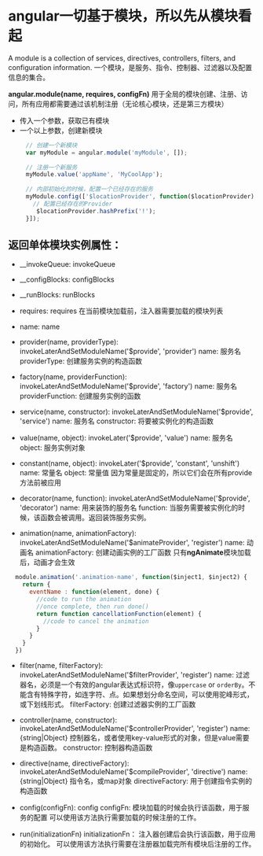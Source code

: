 
# angular一切基于模块，所以先从模块看起
A module is a collection of services, directives, controllers, filters, and configuration information.
一个模块，是服务、指令、控制器、过滤器以及配置信息的集合。

**angular.module(name, requires, configFn)**
用于全局的模块创建、注册、访问，所有应用都需要通过该机制注册（无论核心模块，还是第三方模块）

* 传入一个参数，获取已有模块
* 一个以上参数，创建新模块

```js
     // 创建一个新模块
     var myModule = angular.module('myModule', []);
    
     // 注册一个新服务
     myModule.value('appName', 'MyCoolApp');
    
     // 内部初始化的时候，配置一个已经存在的服务
     myModule.config(['$locationProvider', function($locationProvider) {
       // 配置已经存在的Provider
        $locationProvider.hashPrefix('!');
     }]);
```

## 返回单体模块实例属性：
* __invokeQueue: invokeQueue
* __configBlocks: configBlocks
* __runBlocks: runBlocks
* requires: requires
在当前模块加载前，注入器需要加载的模块列表

* name: name
* provider(name, providerType): invokeLaterAndSetModuleName('$provide', 'provider')
name: 服务名
providerType: 创建服务实例的构造函数

* factory(name, providerFunction): invokeLaterAndSetModuleName('$provide', 'factory')
name: 服务名
providerFunction: 创建服务实例的函数

* service(name, constructor): invokeLaterAndSetModuleName('$provide', 'service')
name: 服务名
constructor: 将要被实例化的构造函数

* value(name, object): invokeLater('$provide', 'value')
name: 服务名
object: 服务实例对象

* constant(name, object): invokeLater('$provide', 'constant', 'unshift')
name: 常量名
object: 常量值
因为常量是固定的，所以它们会在所有provide方法前被应用

* decorator(name, function): invokeLaterAndSetModuleName('$provide', 'decorator')
name: 用来装饰的服务名
function: 当服务需要被实例化的时候，该函数会被调用。返回装饰服务实例。

* animation(name, animationFactory): invokeLaterAndSetModuleName('$animateProvider', 'register')
name: 动画名
animationFactory: 创建动画实例的工厂函数
只有**ngAnimate**模块加载后，动画才会生效
```js
  module.animation('.animation-name', function($inject1, $inject2) {
    return {
      eventName : function(element, done) {
        //code to run the animation
        //once complete, then run done()
        return function cancellationFunction(element) {
          //code to cancel the animation
        }
      }
    }
  })
```

* filter(name, filterFactory): invokeLaterAndSetModuleName('$filterProvider', 'register')
name: 过滤器名，必须是一个有效的angular表达式标识符，像`uppercase` or `orderBy`。不能含有特殊字符，如连字符、点。如果想划分命名空间，可以使用驼峰形式，或下划线形式。
filterFactory: 创建过滤器实例的工厂函数

* controller(name, constructor): invokeLaterAndSetModuleName('$controllerProvider', 'register')
name: {string|Object} 控制器名，或者使用key-value形式的对象，但是value需要是构造函数。
constructor: 控制器构造函数

* directive(name, directiveFactory): invokeLaterAndSetModuleName('$compileProvider', 'directive')
name: {string|Object} 指令名，或map对象
directiveFactory: 用于创建指令实例的构造函数

* config(configFn): config
configFn: 模块加载的时候会执行该函数，用于服务的配置
可以使用该方法执行需要加载的时候注册的工作。

* run(initializationFn)
initializationFn： 注入器创建后会执行该函数，用于应用的初始化。
可以使用该方法执行需要在注册器加载完所有模块后注册的工作。


